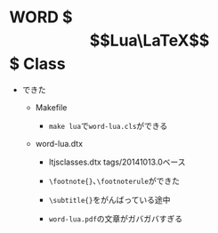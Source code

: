 WORD $$$Lua\LaTeX$$$ Class
===

- できた
	+ Makefile
		* `make lua`で`word-lua.cls`ができる

	+ word-lua.dtx
		* ltjsclasses.dtx tags/20141013.0ベース

		* `\footnote{}`､`\footnoterule`ができた

		* `\subtitle{}`をがんばっている途中
		
		* `word-lua.pdf`の文章がガバガバすぎる

